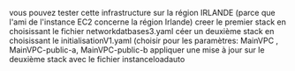 vous pouvez tester cette infrastructure sur la région IRLANDE (parce que l'ami de l'instance EC2 concerne la région Irlande)
creer le premier stack en choisissant le fichier networkdatbases3.yaml
céer un deuxième stack en choisissant le initialisationV1.yaml (choisir pour les  paramètres:  MainVPC , MainVPC-public-a, MainVPC-public-b
appliquer une mise à jour sur le deuxième stack avec le fichier instanceloadauto

